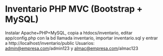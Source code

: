 # Inventario PHP MVC (Bootstrap + MySQL)
Instalar Apache+PHP+MySQL, copia a htdocs/inventario, editar app/config.php con la bd llamada inventario, importar inventario.sql y entrar a http://localhost/inventario/public
Usuarios: admin@empresa.com/admin123 y almac@empresa.com/almac123
